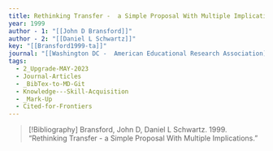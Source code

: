 ```yaml
---
title: Rethinking Transfer -  a Simple Proposal With Multiple Implications
year: 1999
author - 1: "[[John D Bransford]]"
author - 2: "[[Daniel L Schwartz]]"
key: "[[Bransford1999-ta]]"
journal: "[[Washington DC -  American Educational Research Association]]"
tags:
  - 2_Upgrade-MAY-2023
  - Journal-Articles
  - _BibTex-to-MD-Git
  - Knowledge---Skill-Acquisition
  - _Mark-Up
  - Cited-for-Frontiers
---
```


> [!Bibliography]
> Bransford, John D, Daniel L Schwartz. 1999. “Rethinking Transfer -  a Simple Proposal With Multiple Implications.”